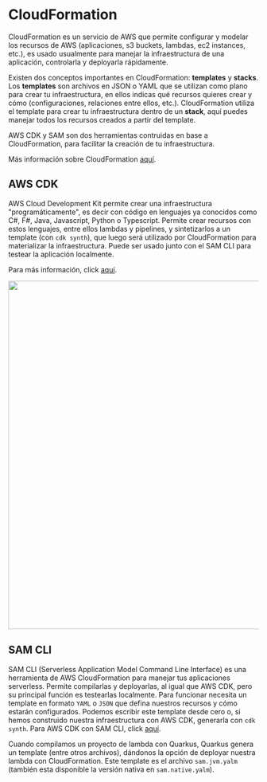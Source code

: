 # CloudFormation
CloudFormation es un servicio de AWS que permite configurar y modelar los recursos de AWS (aplicaciones, s3 buckets, lambdas, ec2 instances, etc.), es usado usualmente para manejar la infraestructura de una aplicación, controlarla y deployarla rápidamente.

Existen dos conceptos importantes en CloudFormation: **templates** y **stacks**. Los **templates** son archivos en JSON o YAML que se utilizan como plano para crear tu infraestructura, en ellos indicas qué recursos quieres crear y cómo (configuraciones, relaciones entre ellos, etc.). CloudFormation utiliza el template para crear tu infraestructura dentro de un **stack**, aquí puedes manejar todos los recursos creados a partir del template.

AWS CDK y SAM son dos herramientas contruidas en base a CloudFormation, para facilitar la creación de tu infraestructura.

Más información sobre CloudFormation [aquí](https://docs.aws.amazon.com/es_es/AWSCloudFormation/latest/UserGuide/Welcome.html).

## AWS CDK
AWS Cloud Development Kit permite crear una infraestructura "programáticamente", es decir con código en lenguajes ya conocidos como C#, F#, Java, Javascript, Python o Typescript. Permite crear recursos con estos lenguajes, entre ellos lambdas y pipelines, y sintetizarlos a un template (con `cdk synth`), que luego será utilizado por CloudFormation para materializar la infraestructura. Puede ser usado junto con el SAM CLI para testear la aplicación localmente.

Para más información, click [aquí](https://docs.aws.amazon.com/it_it/cdk/latest/guide/home.html).

<img src=https://docs.aws.amazon.com/it_it/cdk/latest/guide/images/AppStacks.png width=700px>

## SAM CLI
SAM CLI (Serverless Application Model Command Line Interface) es una herramienta de AWS CloudFormation para manejar tus aplicaciones serverless. Permite compilarlas y deployarlas, al igual que AWS CDK, pero su principal función es testearlas localmente. Para funcionar necesita un template en formato `YAML` o `JSON` que defina nuestros recursos y cómo estarán configurados. Podemos escribir este template desde cero o, si hemos construido nuestra infraestructura con AWS CDK, generarla con `cdk synth`. Para AWS CDK con SAM CLI, click [aquí](https://docs.aws.amazon.com/it_it/cdk/latest/guide/sam.html).

Cuando compilamos un proyecto de lambda con Quarkus, Quarkus genera un template (entre otros archivos), dándonos la opción de deployar nuestra lambda con CloudFormation. Este template es el archivo `sam.jvm.yalm` (también esta disponible la versión nativa en `sam.native.yalm`).
